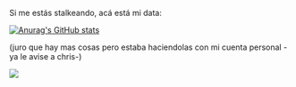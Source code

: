 Si me estás stalkeando, acá está mi data:

[![Anurag's GitHub stats](https://github-readme-stats.vercel.app/api?username=caro-silvestri-os&show_icons=true&theme=synthwave)](https://github.com/anuraghazra/github-readme-stats)

(juro que hay mas cosas pero estaba haciendolas con mi cuenta personal -ya le avise a chris-)
 
![](https://komarev.com/ghpvc/?username=caro-silvestri-os&style=for-the-badge&color=ff69b4)


